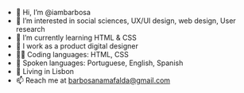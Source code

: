 - 👋 Hi, I’m @iambarbosa
- 👀 I’m interested in social sciences, UX/UI design, web design, User research
- 🌱 I’m currently learning HTML & CSS
- 💼 I work as a product digital designer
- 👩‍💻 Coding languages: HTML, CSS
- 💬 Spoken languages: Portuguese, English, Spanish
- 📍 Living in Lisbon
- 📫 Reach me at barbosanamafalda@gmail.com

<!---
iambarbosa/iambarbosa is a ✨ special ✨ repository because its `README.md` (this file) appears on your GitHub profile.
You can click the Preview link to take a look at your changes.
--->
